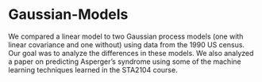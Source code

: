 # Gaussian-Models
We compared a linear model to two Gaussian process models (one with linear covariance and one without) using data from the 1990 US census. Our goal was to analyze the differences in these models. We also analyzed a paper on predicting Asperger’s syndrome using some of the machine learning techniques learned in the STA2104 course.

